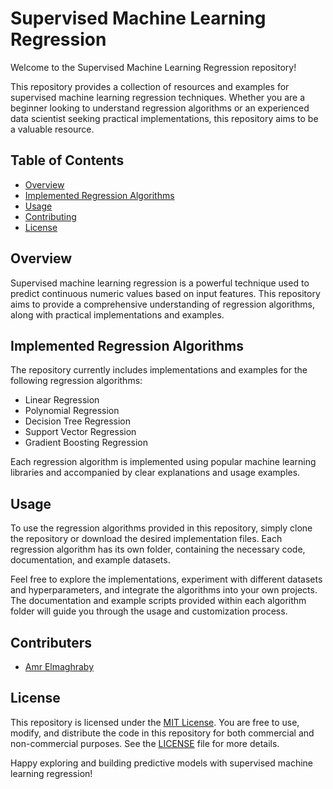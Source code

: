 # Supervised Machine Learning Regression

Welcome to the Supervised Machine Learning Regression repository!

This repository provides a collection of resources and examples for supervised machine learning regression techniques. Whether you are a beginner looking to understand regression algorithms or an experienced data scientist seeking practical implementations, this repository aims to be a valuable resource.

## Table of Contents

- [Overview](#overview)
- [Implemented Regression Algorithms](#implemented-regression-algorithms)
- [Usage](#usage)
- [Contributing](#contributing)
- [License](#license)

## Overview

Supervised machine learning regression is a powerful technique used to predict continuous numeric values based on input features. This repository aims to provide a comprehensive understanding of regression algorithms, along with practical implementations and examples.

## Implemented Regression Algorithms

The repository currently includes implementations and examples for the following regression algorithms:

- Linear Regression
- Polynomial Regression
- Decision Tree Regression
- Support Vector Regression
- Gradient Boosting Regression

Each regression algorithm is implemented using popular machine learning libraries and accompanied by clear explanations and usage examples.

## Usage

To use the regression algorithms provided in this repository, simply clone the repository or download the desired implementation files. Each regression algorithm has its own folder, containing the necessary code, documentation, and example datasets.

Feel free to explore the implementations, experiment with different datasets and hyperparameters, and integrate the algorithms into your own projects. The documentation and example scripts provided within each algorithm folder will guide you through the usage and customization process.

## Contributers

- [Amr Elmaghraby](https://github.com/Amr-Elmaghraby)

## License

This repository is licensed under the [MIT License](LICENSE). You are free to use, modify, and distribute the code in this repository for both commercial and non-commercial purposes. See the [LICENSE](LICENSE) file for more details.

Happy exploring and building predictive models with supervised machine learning regression!